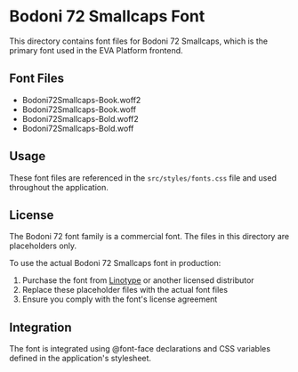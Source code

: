 # Bodoni 72 Smallcaps Font

This directory contains font files for Bodoni 72 Smallcaps, which is the primary font used in the EVA Platform frontend.

## Font Files
- Bodoni72Smallcaps-Book.woff2
- Bodoni72Smallcaps-Book.woff
- Bodoni72Smallcaps-Bold.woff2
- Bodoni72Smallcaps-Bold.woff

## Usage
These font files are referenced in the `src/styles/fonts.css` file and used throughout the application.

## License
The Bodoni 72 font family is a commercial font. The files in this directory are placeholders only.

To use the actual Bodoni 72 Smallcaps font in production:
1. Purchase the font from [Linotype](https://www.linotype.com/1264/bodoni-72-small-caps-family.html) or another licensed distributor
2. Replace these placeholder files with the actual font files
3. Ensure you comply with the font's license agreement

## Integration
The font is integrated using @font-face declarations and CSS variables defined in the application's stylesheet. 